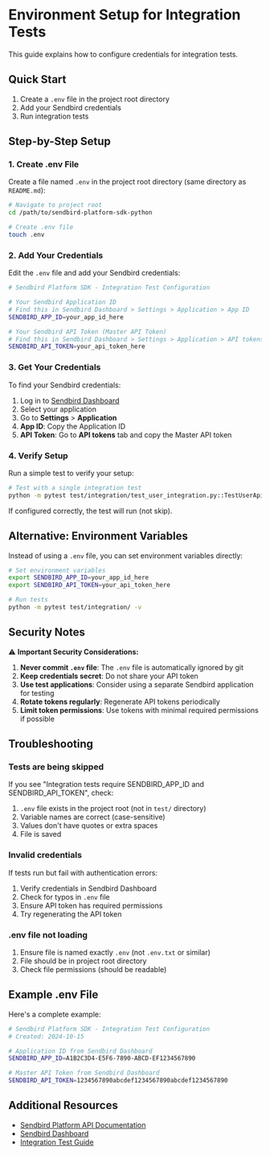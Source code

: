 # Environment Setup for Integration Tests

This guide explains how to configure credentials for integration tests.

## Quick Start

1. Create a `.env` file in the project root directory
2. Add your Sendbird credentials
3. Run integration tests

## Step-by-Step Setup

### 1. Create .env File

Create a file named `.env` in the project root directory (same directory as `README.md`):

```bash
# Navigate to project root
cd /path/to/sendbird-platform-sdk-python

# Create .env file
touch .env
```

### 2. Add Your Credentials

Edit the `.env` file and add your Sendbird credentials:

```bash
# Sendbird Platform SDK - Integration Test Configuration

# Your Sendbird Application ID
# Find this in Sendbird Dashboard > Settings > Application > App ID
SENDBIRD_APP_ID=your_app_id_here

# Your Sendbird API Token (Master API Token)
# Find this in Sendbird Dashboard > Settings > Application > API tokens
SENDBIRD_API_TOKEN=your_api_token_here
```

### 3. Get Your Credentials

To find your Sendbird credentials:

1. Log in to [Sendbird Dashboard](https://dashboard.sendbird.com/)
2. Select your application
3. Go to **Settings** > **Application**
4. **App ID**: Copy the Application ID
5. **API Token**: Go to **API tokens** tab and copy the Master API token

### 4. Verify Setup

Run a simple test to verify your setup:

```bash
# Test with a single integration test
python -m pytest test/integration/test_user_integration.py::TestUserApiIntegration::test_list_users -v
```

If configured correctly, the test will run (not skip).

## Alternative: Environment Variables

Instead of using a `.env` file, you can set environment variables directly:

```bash
# Set environment variables
export SENDBIRD_APP_ID=your_app_id_here
export SENDBIRD_API_TOKEN=your_api_token_here

# Run tests
python -m pytest test/integration/ -v
```

## Security Notes

⚠️ **Important Security Considerations:**

1. **Never commit `.env` file**: The `.env` file is automatically ignored by git
2. **Keep credentials secret**: Do not share your API token
3. **Use test applications**: Consider using a separate Sendbird application for testing
4. **Rotate tokens regularly**: Regenerate API tokens periodically
5. **Limit token permissions**: Use tokens with minimal required permissions if possible

## Troubleshooting

### Tests are being skipped

If you see "Integration tests require SENDBIRD_APP_ID and SENDBIRD_API_TOKEN", check:

1. `.env` file exists in the project root (not in `test/` directory)
2. Variable names are correct (case-sensitive)
3. Values don't have quotes or extra spaces
4. File is saved

### Invalid credentials

If tests run but fail with authentication errors:

1. Verify credentials in Sendbird Dashboard
2. Check for typos in `.env` file
3. Ensure API token has required permissions
4. Try regenerating the API token

### .env file not loading

1. Ensure file is named exactly `.env` (not `.env.txt` or similar)
2. File should be in project root directory
3. Check file permissions (should be readable)

## Example .env File

Here's a complete example:

```bash
# Sendbird Platform SDK - Integration Test Configuration
# Created: 2024-10-15

# Application ID from Sendbird Dashboard
SENDBIRD_APP_ID=A1B2C3D4-E5F6-7890-ABCD-EF1234567890

# Master API Token from Sendbird Dashboard  
SENDBIRD_API_TOKEN=1234567890abcdef1234567890abcdef1234567890
```

## Additional Resources

- [Sendbird Platform API Documentation](https://sendbird.com/docs/chat/v3/platform-api/getting-started/prepare-to-use-api)
- [Sendbird Dashboard](https://dashboard.sendbird.com/)
- [Integration Test Guide](test/README.md)

